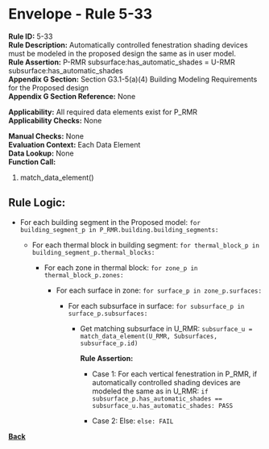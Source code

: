 
# Envelope - Rule 5-33  

**Rule ID:** 5-33  
**Rule Description:** Automatically controlled fenestration shading devices must be modeled in the proposed design the same as in user model.  
**Rule Assertion:** P-RMR subsurface:has_automatic_shades = U-RMR subsurface:has_automatic_shades  
**Appendix G Section:** Section G3.1-5(a)(4) Building Modeling Requirements for the Proposed design  
**Appendix G Section Reference:**  None

**Applicability:** All required data elements exist for P_RMR  
**Applicability Checks:** None  

**Manual Checks:** None  
**Evaluation Context:**  Each Data Element  
**Data Lookup:** None  
**Function Call:**  

  1. match_data_element()

## Rule Logic:

- For each building segment in the Proposed model: `for building_segment_p in P_RMR.building.building_segments:`

  - For each thermal block in building segment: `for thermal_block_p in building_segment_p.thermal_blocks:`

    - For each zone in thermal block: `for zone_p in thermal_block_p.zones:`

      - For each surface in zone: `for surface_p in zone_p.surfaces:`

        - For each subsurface in surface: `for subsurface_p in surface_p.subsurfaces:`

          - Get matching subsurface in U_RMR: `subsurface_u = match_data_element(U_RMR, Subsurfaces, subsurface_p.id)`

            **Rule Assertion:**

            - Case 1: For each vertical fenestration in P_RMR, if automatically controlled shading devices are modeled the same as in U_RMR: `if subsurface_p.has_automatic_shades == subsurface_u.has_automatic_shades: PASS`

            - Case 2: Else: `else: FAIL`

**[Back](../_toc.md)**
